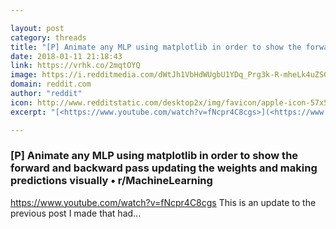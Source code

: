 ```yaml
---

layout: post
category: threads
title: "[P] Animate any MLP using matplotlib in order to show the forward and backward pass updating the weights and making predictions visually"
date: 2018-01-11 21:18:43
link: https://vrhk.co/2mqtOYQ
image: https://i.redditmedia.com/dWtJh1VbHdWUgbU1YDq_Prg3k-R-mheLk4uZSG4Xmjg.jpg?w=320&s=60ea3d5cc308bf217ee2f456795fd0bf
domain: reddit.com
author: "reddit"
icon: http://www.redditstatic.com/desktop2x/img/favicon/apple-icon-57x57.png
excerpt: "[<https://www.youtube.com/watch?v=fNcpr4C8cgs>](<https://www.youtube.com/watch?v=fNcpr4C8cgs>) This is an update to the previous post I made that had..."

---
```


### [P] Animate any MLP using matplotlib in order to show the forward and backward pass updating the weights and making predictions visually • r/MachineLearning

[<https://www.youtube.com/watch?v=fNcpr4C8cgs>](<https://www.youtube.com/watch?v=fNcpr4C8cgs>) This is an update to the previous post I made that had...